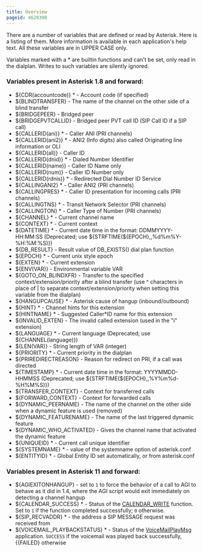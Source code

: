 ```yaml
---
title: Overview
pageid: 4620398
---
```


There are a number of variables that are defined or read by Asterisk. Here is a listing of them. More information is available in each application's help text. All these variables are in UPPER CASE only.

Variables marked with a \* are builtin functions and can't be set, only read in the dialplan. Writes to such variables are silently ignored.

### Variables present in Asterisk 1.8 and forward:

* ${CDR(accountcode)} \* - Account code (if specified)
* ${BLINDTRANSFER} - The name of the channel on the other side of a blind transfer
* ${BRIDGEPEER} - Bridged peer
* ${BRIDGEPVTCALLID} - Bridged peer PVT call ID (SIP Call ID if a SIP call)
* ${CALLERID(ani)} \* - Caller ANI (PRI channels)
* ${CALLERID(ani2)} \* - ANI2 (Info digits) also called Originating line information or OLI
* ${CALLERID(all)} - Caller ID
* ${CALLERID(dnid)} \* - Dialed Number Identifier
* ${CALLERID(name)} - Caller ID Name only
* ${CALLERID(num)} - Caller ID Number only
* ${CALLERID(rdnis)} \* - Redirected Dial Number ID Service
* ${CALLINGANI2} \* - Caller ANI2 (PRI channels)
* ${CALLINGPRES} \* - Caller ID presentation for incoming calls (PRI channels)
* ${CALLINGTNS} \* - Transit Network Selector (PRI channels)
* ${CALLINGTON} \* - Caller Type of Number (PRI channels)
* ${CHANNEL} \* - Current channel name
* ${CONTEXT} \* - Current context
* ${DATETIME} \* - Current date time in the format: DDMMYYYY-HH:MM:SS (Deprecated; use ${STRFTIME(${EPOCH},,%d%m%Y-%H:%M:%S)})
* ${DB_RESULT} - Result value of DB_EXISTS() dial plan function
* ${EPOCH} \* - Current unix style epoch
* ${EXTEN} \* - Current extension
* ${ENV(VAR)} - Environmental variable VAR
* ${GOTO_ON_BLINDXFR} - Transfer to the specified context/extension/priority after a blind transfer (use ^ characters in place of | to separate context/extension/priority when setting this variable from the dialplan)
* ${HANGUPCAUSE} \* - Asterisk cause of hangup (inbound/outbound)
* ${HINT} \* - Channel hints for this extension
* ${HINTNAME} \* - Suggested Caller\*ID name for this extension
* ${INVALID_EXTEN} - The invalid called extension (used in the "i" extension)
* ${LANGUAGE} \* - Current language (Deprecated; use ${CHANNEL(language)})
* ${LEN(VAR)} - String length of VAR (integer)
* ${PRIORITY} \* - Current priority in the dialplan
* ${PRIREDIRECTREASON} - Reason for redirect on PRI, if a call was directed
* ${TIMESTAMP} \* - Current date time in the format: YYYYMMDD-HHMMSS (Deprecated; use ${STRFTIME(${EPOCH},,%Y%m%d-%H%M%S)})
* ${TRANSFER_CONTEXT} - Context for transferred calls
* ${FORWARD_CONTEXT} - Context for forwarded calls
* ${DYNAMIC_PEERNAME} - The name of the channel on the other side when a dynamic feature is used (removed)
* ${DYNAMIC_FEATURENAME} - The name of the last triggered dynamic feature
* ${DYNAMIC_WHO_ACTIVATED} - Gives the channel name that activated the dynamic feature
* ${UNIQUEID} \* - Current call unique identifier
* ${SYSTEMNAME} \* - value of the systemname option of asterisk.conf
* ${ENTITYID} \* - Global Entity ID set automatically, or from asterisk.conf

### Variables present in Asterisk 11 and forward:

* ${AGIEXITONHANGUP} - set to `1` to force the behavior of a call to AGI to behave as it did in 1.4, where the AGI script would exit immediately on detecting a channel hangup
* ${CALENDAR_SUCCESS} \* - Status of the [CALENDAR_WRITE](/latest_api/Dialplan_Functions/CALENDAR_WRITE) function. Set to `1` if the function completed successfully; `0` otherwise.
* ${SIP_RECVADDR} \* - the address a SIP MESSAGE request was received from
* ${VOICEMAIL_PLAYBACKSTATUS} \* - Status of the [VoiceMailPlayMsg](/latest_api/Dialplan_Applications/VoiceMailPlayMsg) application. `SUCCESS` if the voicemail was played back successfully, {{FAILED} otherwise
